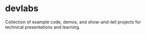 # devlabs
Collection of example code, demos, and show-and-tell projects for technical presentations and learning.
